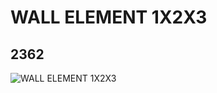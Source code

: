 # WALL ELEMENT 1X2X3
## 2362
![WALL ELEMENT 1X2X3](https://lc-www-live-s.legocdn.com/media/bricks/5/2/4113022.jpg)